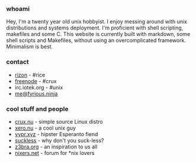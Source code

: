 ### whoami

Hey, I'm a twenty year old unix hobbyist. I enjoy messing around with unix
distributions and systems deployment. I'm proficient with shell scripting,
makefiles and some C. This website is currently built with markdown, some shell
scripts and Makefiles, without using an overcomplicated framework. Minimalism is
best.

### contact

* [rizon](https://www.rizon.net/chat) - #rice 
* [freenode](http://webchat.freenode.net) - #crux
* irc.iotek.org - #unix
* [me@fyrious.ninja](mailto:me@fyrious.ninja)

### cool stuff and people

* [crux.nu](https://crux.nu) - simple source Linux distro
* [xero.nu](http://xero.nu) - a cool unix guy
* [vypr.xyz](https://vypr.xyz) - hipster Esperanto fiend
* [suckless](http://suckless.org) - why don't you suck-less?
* [z3bra.org](http://z3bra.org) - an inspiration to us all
* [nixers.net](http://nixers.net) - forum for \*nix lovers
